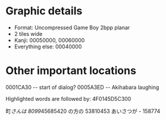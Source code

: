 # Graphic details
* Format: Uncompressed Game Boy 2bpp planar
* 2 tiles wide
* Kanji: 00050000, 00060000
* Everything else: 00040000

# Other important locations
0001CA30 -- start of dialog?
0005A3ED -- Akihabara laughing

Highlighted words are followed by:
4F0145D5C300

町*さんは
8099*45685420
の方の
53810453
あいさつが - 158774

